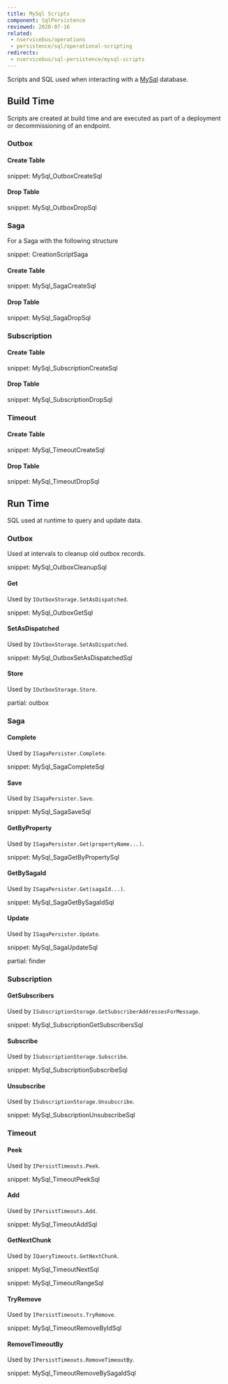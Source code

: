```yaml
---
title: MySql Scripts
component: SqlPersistence
reviewed: 2020-07-16
related:
 - nservicebus/operations
 - persistence/sql/operational-scripting
redirects:
 - nservicebus/sql-persistence/mysql-scripts
---
```



Scripts and SQL used when interacting with a [MySql](https://www.mysql.com/) database.


## Build Time

Scripts are created at build time and are executed as part of a deployment or decommissioning of an endpoint.
 

### Outbox


#### Create Table

snippet: MySql_OutboxCreateSql


#### Drop Table

snippet: MySql_OutboxDropSql


### Saga

For a Saga with the following structure 

snippet: CreationScriptSaga


#### Create Table

snippet: MySql_SagaCreateSql


#### Drop Table

snippet: MySql_SagaDropSql


### Subscription


#### Create Table

snippet: MySql_SubscriptionCreateSql


#### Drop Table

snippet: MySql_SubscriptionDropSql


### Timeout


#### Create Table

snippet: MySql_TimeoutCreateSql


#### Drop Table

snippet: MySql_TimeoutDropSql


## Run Time

SQL used at runtime to query and update data.


### Outbox

Used at intervals to cleanup old outbox records.

snippet: MySql_OutboxCleanupSql


#### Get

Used by `IOutboxStorage.SetAsDispatched`.

snippet: MySql_OutboxGetSql


#### SetAsDispatched

Used by `IOutboxStorage.SetAsDispatched`.

snippet: MySql_OutboxSetAsDispatchedSql


#### Store

Used by `IOutboxStorage.Store`.

partial: outbox


### Saga


#### Complete

Used by `ISagaPersister.Complete`.

snippet: MySql_SagaCompleteSql


#### Save

Used by `ISagaPersister.Save`.

snippet: MySql_SagaSaveSql


#### GetByProperty

Used by `ISagaPersister.Get(propertyName...)`.

snippet: MySql_SagaGetByPropertySql


#### GetBySagaId

Used by `ISagaPersister.Get(sagaId...)`.

snippet: MySql_SagaGetBySagaIdSql


#### Update

Used by `ISagaPersister.Update`.

snippet: MySql_SagaUpdateSql


partial: finder


### Subscription


#### GetSubscribers

Used by `ISubscriptionStorage.GetSubscriberAddressesForMessage`.

snippet: MySql_SubscriptionGetSubscribersSql


#### Subscribe

Used by `ISubscriptionStorage.Subscribe`.

snippet: MySql_SubscriptionSubscribeSql


#### Unsubscribe

Used by `ISubscriptionStorage.Unsubscribe`.

snippet: MySql_SubscriptionUnsubscribeSql


### Timeout


#### Peek

Used by `IPersistTimeouts.Peek`.

snippet: MySql_TimeoutPeekSql


#### Add

Used by `IPersistTimeouts.Add`.

snippet: MySql_TimeoutAddSql


#### GetNextChunk

Used by `IQueryTimeouts.GetNextChunk`.

snippet: MySql_TimeoutNextSql

snippet: MySql_TimeoutRangeSql


#### TryRemove

Used by `IPersistTimeouts.TryRemove`.

snippet: MySql_TimeoutRemoveByIdSql


#### RemoveTimeoutBy

Used by `IPersistTimeouts.RemoveTimeoutBy`.

snippet: MySql_TimeoutRemoveBySagaIdSql
